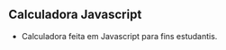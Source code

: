 <h2> Calculadora Javascript </h2>

<ul>
  <lI>
     Calculadora feita em Javascript para fins estudantis.
    </li>
